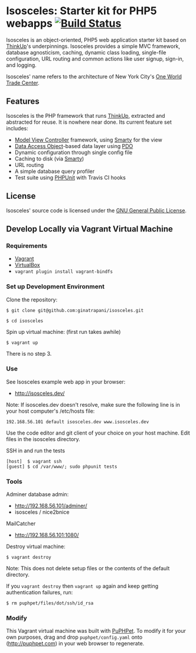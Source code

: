 # Isosceles: Starter kit for PHP5 webapps [![Build Status](https://secure.travis-ci.org/ginatrapani/isosceles.png)](http://travis-ci.org/ginatrapani/isosceles)

Isosceles is an object-oriented, PHP5 web application starter kit based on [ThinkUp](https://thinkup.com/)'s
underpinnings. Isosceles provides a simple MVC framework, database agnosticism, caching, dynamic class loading,
single-file configuration, URL routing and common actions like user signup, sign-in, and logging.

Isosceles' name refers to the architecture of New York City's
[One World Trade Center](http://en.wikipedia.org/wiki/One_World_Trade_Center).

## Features

Isosceles is the PHP framework that runs [ThinkUp](https://thinkup.com/), extracted and abstracted for reuse. It is
nowhere near done. Its current feature set includes:

* [Model View Controller](http://en.wikipedia.org/wiki/Model_view_controller) framework, using
[Smarty](http://smarty.net) for the view
* [Data Access Object](http://en.wikipedia.org/wiki/Data_access_object)-based data layer using
[PDO](http://us.php.net/manual/en/book.pdo.php)
* Dynamic configuration through single config file
* Caching to disk (via [Smarty](http://smarty.net))
* URL routing
* A simple database query profiler
* Test suite using [PHPUnit](https://phpunit.de/) with Travis CI hooks

## License

Isosceles' source code is licensed under the [GNU General Public License](http://www.gnu.org/licenses/gpl.html).

## Develop Locally via Vagrant Virtual Machine

### Requirements

* [Vagrant](https://vagrantup.com)
* [VirtualBox](https://www.virtualbox.org/)
* ```vagrant plugin install vagrant-bindfs```

### Set up Development Environment

Clone the repository:

    $ git clone git@github.com:ginatrapani/isosceles.git

    $ cd isosceles

Spin up virtual machine: (first run takes awhile)

    $ vagrant up

There is no step 3.

### Use

See Isosceles example web app in your browser:

* http://isosceles.dev/

Note: If isosceles.dev doesn't resolve, make sure the following line is in your host computer's /etc/hosts file:

    192.168.56.101 default isosceles.dev www.isosceles.dev

Use the code editor and git client of your choice on your host machine. Edit files in the isosceles directory.

SSH in and run the tests

    [host]  $ vagrant ssh
    [guest] $ cd /var/www/; sudo phpunit tests

### Tools

Adminer database admin:

* http://192.168.56.101/adminer/
* isosceles / nice2bnice

MailCatcher

* http://192.168.56.101:1080/

Destroy virtual machine:

    $ vagrant destroy

Note:  This does not delete setup files or the contents of the default directory.

If you ``vagrant destroy`` then ``vagrant up`` again and keep getting authentication failures, run:

    $ rm puphpet/files/dot/ssh/id_rsa

### Modify

This Vagrant virtual machine was built with [PuPHPet](http://puphpet.com). To modify it for your own purposes, drag and drop ``puphpet/config.yaml`` onto (http://puphpet.com) in your web browser to regenerate.

